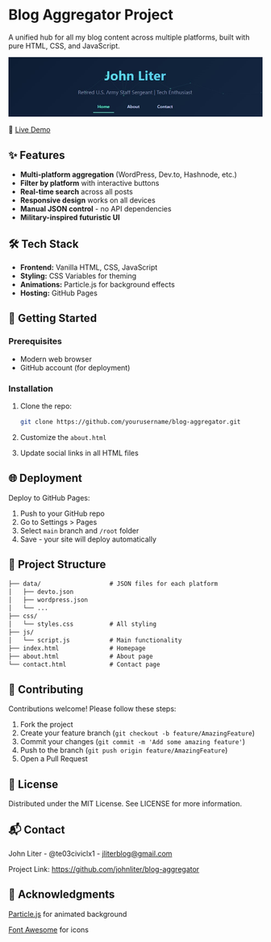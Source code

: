 # Blog Aggregator Project

A unified hub for all my blog content across multiple platforms, built with pure HTML, CSS, and JavaScript.

![Project Screenshot](./screenshot.jpg)

🔗 [Live Demo](https://johnliter.github.io/blog_aggregator/)

## ✨ Features

- **Multi-platform aggregation** (WordPress, Dev.to, Hashnode, etc.)
- **Filter by platform** with interactive buttons
- **Real-time search** across all posts
- **Responsive design** works on all devices
- **Manual JSON control** - no API dependencies
- **Military-inspired futuristic UI**

## 🛠️ Tech Stack

- **Frontend:** Vanilla HTML, CSS, JavaScript
- **Styling:** CSS Variables for theming
- **Animations:** Particle.js for background effects
- **Hosting:** GitHub Pages

## 🚀 Getting Started

### Prerequisites
- Modern web browser
- GitHub account (for deployment)

### Installation
1. Clone the repo:
   ```bash
   git clone https://github.com/yourusername/blog-aggregator.git
   ```

2. Customize the ```about.html```
3. Update social links in all HTML files

## 🌐 Deployment
Deploy to GitHub Pages:
1. Push to your GitHub repo
2. Go to Settings > Pages
3. Select ```main``` branch and ```/root``` folder
4. Save - your site will deploy automatically

## 🧩 Project Structure
```blog-aggregator/
├── data/                   # JSON files for each platform
│   ├── devto.json
│   ├── wordpress.json
│   └── ...
├── css/
│   └── styles.css          # All styling
├── js/
│   └── script.js           # Main functionality
├── index.html              # Homepage
├── about.html              # About page
└── contact.html            # Contact page
```

## 🤝 Contributing
Contributions welcome! Please follow these steps:
1. Fork the project
2. Create your feature branch (```git checkout -b feature/AmazingFeature```)
3. Commit your changes (```git commit -m 'Add some amazing feature'```)
4. Push to the branch (```git push origin feature/AmazingFeature```)
5. Open a Pull Request

## 📜 License
Distributed under the MIT License. See LICENSE for more information.

## 📬 Contact
John Liter - @te03civiclx1 - jliterblog@gmail.com

Project Link: https://github.com/johnliter/blog-aggregator

## 🙏 Acknowledgments
[Particle.js](https://github.com/VincentGarreau/particles.js/) for animated background

[Font Awesome](https://fontawesome.com/) for icons
